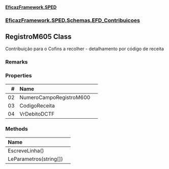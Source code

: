 #### [EficazFramework.SPED](EficazFrameworkSPED.md 'EficazFramework SPED')
### [EficazFramework.SPED.Schemas.EFD_Contribuicoes](EficazFramework.SPED.Schemas.EFD_Contribuicoes.md 'EficazFramework.SPED.Schemas.EFD_Contribuicoes')

## RegistroM605 Class

Contribuição para o Cofins a recolher - detalhamento por código de receita

### Remarks
### Properties

| # | Name | |
| ---: | :--- | :--- |
| 02 | NumeroCampoRegistroM600 |  |
| 03 | CodigoReceita |  |
| 04 | VrDebitoDCTF |  |
### Methods

| Name | |
| :--- | :--- |
| EscreveLinha() |  |
| LeParametros(string[]) |  |
